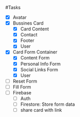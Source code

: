 #Tasks

- [x] Avatar
- [x] Bussines Card
  - [x] Card Content
  - [x] Contact
  - [x] Footer
  - [x] User
- [x] Card Form Container
  - [x] Content Form
  - [x] Personal Info Form
  - [x] Social Links Form
  - [x] User
- [ ] Reset Form
- [ ] Fill Form
- [ ] Firebase
  - [ ] Auth
  - [ ] Firestore: Store form data
  - [ ] share card with link
